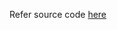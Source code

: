 Refer source code [here](https://colab.research.google.com/drive/19ZTe5omx0iIll-b3GRj0KRea1qvn3dAI?usp=sharing)